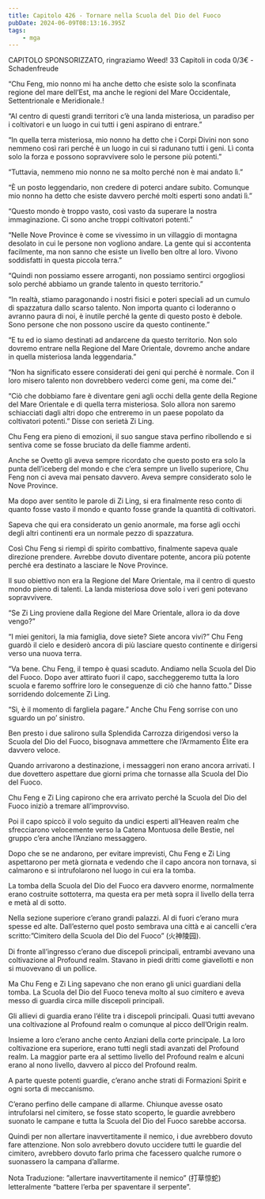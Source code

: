 ```yaml
---
title: Capitolo 426 - Tornare nella Scuola del Dio del Fuoco
pubDate: 2024-06-09T08:13:16.395Z
tags:
    - mga
---
```



CAPITOLO SPONSORIZZATO, ringraziamo Weed!
33 Capitoli in coda 0/3€
-Schadenfreude


“Chu Feng, mio nonno mi ha anche detto che esiste solo la sconfinata regione del mare dell’Est, ma anche le regioni del Mare Occidentale, Settentrionale e Meridionale.!


“Al centro di questi grandi territori c’è una landa misteriosa, un paradiso per i coltivatori e un luogo in cui tutti i geni aspirano di entrare.”


“In quella terra misteriosa, mio nonno ha detto che i Corpi Divini non sono nemmeno così rari perché è un luogo in cui si radunano tutti i geni. Lì conta solo la forza e possono sopravvivere solo le persone più potenti.”


“Tuttavia, nemmeno mio nonno ne sa molto perché non è mai andato lì.”


“È un posto leggendario, non credere di poterci andare subito. Comunque mio nonno ha detto che esiste davvero perché molti esperti sono andati lì.”


“Questo mondo è troppo vasto, così vasto da superare la nostra immaginazione. Ci sono anche troppi coltivatori potenti.”


“Nelle Nove Province è come se vivessimo in un villaggio di montagna desolato in cui le persone non vogliono andare. La gente qui si accontenta facilmente, ma non sanno che esiste un livello ben oltre al loro. Vivono soddisfatti in questa piccola terra.”


“Quindi non possiamo essere arroganti, non possiamo sentirci orgogliosi solo perché abbiamo un grande talento in questo territorio.”


“In realtà, stiamo paragonando i nostri fisici e poteri speciali ad un cumulo di spazzatura dallo scarso talento. Non importa quanto ci loderanno o avranno paura di noi, è inutile perché la gente di questo posto è debole. Sono persone che non possono uscire da questo continente.”


“E tu ed io siamo destinati ad andarcene da questo territorio. Non solo dovremo entrare nella Regione del Mare Orientale, dovremo anche andare in quella misteriosa landa leggendaria.”


“Non ha significato essere considerati dei geni qui perché è normale. Con il loro misero talento non dovrebbero vederci come geni, ma come dei.”


“Ciò che dobbiamo fare è diventare geni agli occhi della gente della Regione del Mare Orientale e di quella terra misteriosa. Solo allora non saremo schiacciati dagli altri dopo che entreremo in un paese popolato da coltivatori potenti.” Disse con serietà Zi Ling.


Chu Feng era pieno di emozioni, il suo sangue stava perfino ribollendo e si sentiva come se fosse bruciato da delle fiamme ardenti.


Anche se Ovetto gli aveva sempre ricordato che questo posto era solo la punta dell’iceberg del mondo e che c’era sempre un livello superiore, Chu Feng non ci aveva mai pensato davvero. Aveva sempre considerato solo le Nove Province.


Ma dopo aver sentito le parole di Zi Ling, si era finalmente reso conto di quanto fosse vasto il mondo e quanto fosse grande la quantità di coltivatori.


Sapeva che qui era considerato un genio anormale, ma forse agli occhi degli altri continenti era un normale pezzo di spazzatura.


Così Chu Feng si riempì di spirito combattivo, finalmente sapeva quale direzione prendere. Avrebbe dovuto diventare potente, ancora più potente perché era destinato a lasciare le Nove Province.


Il suo obiettivo non era la Regione del Mare Orientale, ma il centro di questo mondo pieno di talenti. La landa misteriosa dove solo i veri geni potevano sopravvivere.


“Se Zi Ling proviene dalla Regione del Mare Orientale, allora io da dove vengo?”


“I miei genitori, la mia famiglia, dove siete? Siete ancora vivi?” Chu Feng guardò il cielo e desiderò ancora di più lasciare questo continente e dirigersi verso una nuova terra.


“Va bene. Chu Feng, il tempo è quasi scaduto. Andiamo nella Scuola del Dio del Fuoco. Dopo aver attirato fuori il capo, saccheggeremo tutta la loro scuola e faremo soffrire loro le conseguenze di ciò che hanno fatto.” Disse sorridendo dolcemente Zi Ling.


“Sì, è il momento di fargliela pagare.” Anche Chu Feng sorrise con uno sguardo un po’ sinistro.


Ben presto i due salirono sulla Splendida Carrozza dirigendosi verso la Scuola del Dio del Fuoco, bisognava ammettere che l’Armamento Élite era davvero veloce.


Quando arrivarono a destinazione, i messaggeri non erano ancora arrivati. I due dovettero aspettare due giorni prima che tornasse alla Scuola del Dio del Fuoco.


Chu Feng e Zi Ling capirono che era arrivato perché la Scuola del Dio del Fuoco iniziò a tremare all’improvviso.


Poi il capo spiccò il volo seguito da undici esperti all’Heaven realm che sfrecciarono velocemente verso la Catena Montuosa delle Bestie, nel gruppo c’era anche l’Anziano messaggero.


Dopo che se ne andarono, per evitare imprevisti, Chu Feng e Zi Ling aspettarono per metà giornata e vedendo che il capo ancora non tornava, si calmarono e si intrufolarono nel luogo in cui era la tomba.


La tomba della Scuola del Dio del Fuoco era davvero enorme, normalmente erano costruite sottoterra, ma questa era per metà sopra il livello della terra e metà al di sotto.


Nella sezione superiore c’erano grandi palazzi. Al di fuori c’erano mura spesse ed alte. Dall’esterno quel posto sembrava una città e ai cancelli c’era scritto:”Cimitero della Scuola del Dio del Fuoco” (火神陵园).


Di fronte all’ingresso c’erano due discepoli principali, entrambi avevano una coltivazione al Profound realm. Stavano in piedi dritti come giavellotti e non si muovevano di un pollice.


Ma Chu Feng e Zi Ling sapevano che non erano gli unici guardiani della tomba. La Scuola del Dio del Fuoco teneva molto al suo cimitero e aveva messo di guardia circa mille discepoli principali.


Gli allievi di guardia erano l’élite tra i discepoli principali. Quasi tutti avevano una coltivazione al Profound realm o comunque al picco dell’Origin realm.


Insieme a loro c’erano anche cento Anziani della corte principale. La loro coltivazione era superiore, erano tutti negli stadi avanzati del Profound realm. La maggior parte era al settimo livello del Profound realm e alcuni erano al nono livello, davvero al picco del Profound realm.


A parte queste potenti guardie, c’erano anche strati di Formazioni Spirit e ogni sorta di meccanismo.


C’erano perfino delle campane di allarme. Chiunque avesse osato intrufolarsi nel cimitero, se fosse stato scoperto, le guardie avrebbero suonato le campane e tutta la Scuola del Dio del Fuoco sarebbe accorsa.


Quindi per non allertare inavvertitamente il nemico, i due avrebbero dovuto fare attenzione. Non solo avrebbero dovuto uccidere tutti le guardie del cimitero, avrebbero dovuto farlo prima che facessero qualche rumore o suonassero la campana d’allarme.


Nota Traduzione: ”allertare inavvertitamente il nemico” (打草惊蛇) letteralmente “battere l’erba per spaventare il serpente”.

